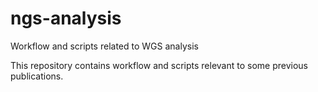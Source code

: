 # ngs-analysis
Workflow and scripts related to WGS analysis

This repository contains workflow and scripts relevant to some previous publications.
